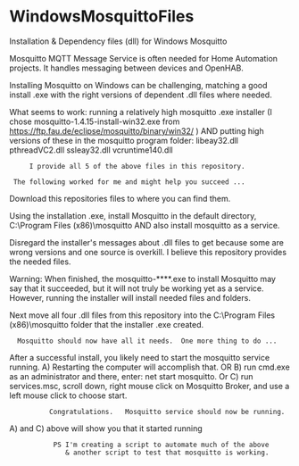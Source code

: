 # WindowsMosquittoFiles
Installation & Dependency files (dll) for Windows Mosquitto

Mosquitto MQTT Message Service is often needed for Home Automation projects.
 It handles messaging between devices and OpenHAB.

 Installing Mosquitto on Windows can be challenging, matching a good install .exe 
     with the right versions of dependent .dll files where needed.

  What seems to work:  running a relatively high mosquitto .exe installer
(I chose mosquitto-1.4.15-install-win32.exe from https://ftp.fau.de/eclipse/mosquitto/binary/win32/ )
   AND putting high versions of these in the mosquitto program folder:
      libeay32.dll  pthreadVC2.dll  ssleay32.dll  vcruntime140.dll

         I provide all 5 of the above files in this repository.

     The following worked for me and might help you succeed ...
 
   Download this repositories files to where you can find them.
 
Using the installation .exe, install Mosquitto in the default directory, C:\Program Files (x86)\mosquitto
    AND also install mosquitto as a service.

Disregard the installer's messages about .dll files to get because
      some are wrong versions and one source is overkill.
         I believe this repository provides the needed files.

 Warning: When finished, the mosquitto-****.exe to install Mosquitto may say that it succeeded, 
     but it will not truly be working yet as a service.
 However, running the installer will install needed files and folders.

Next move all four .dll files from this repository into the C:\Program Files (x86)\mosquitto folder that the installer .exe created.

      Mosquitto should now have all it needs.  One more thing to do ...
    
After a successful install, you likely need to start the mosquitto service running.
   A) Restarting the computer will accomplish that.
OR B) run cmd.exe as an administrator and there, enter:  net start mosquitto.
    Or C) run services.msc, scroll down,
        right mouse click on Mosquitto Broker, and use a left mouse click to choose start.

              Congratulations.   Mosquitto service should now be running.
A) and C) above will show you that it started running

               PS I'm creating a script to automate much of the above
                  & another script to test that mosquitto is working.
